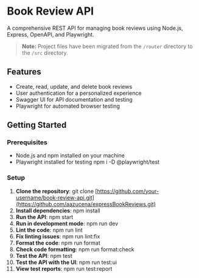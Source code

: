# Book Review API

A comprehensive REST API for managing book reviews using Node.js, Express, OpenAPI, and Playwright.

> **Note:** Project files have been migrated from the `/router` directory to the `/src` directory.

## Features

- Create, read, update, and delete book reviews
- User authentication for a personalized experience
- Swagger UI for API documentation and testing
- Playwright for automated browser testing

## Getting Started

### Prerequisites

- Node.js and npm installed on your machine
- Playwright installed for testing
  npm i -D @playwright/test

### Setup

1. **Clone the repository**:
   git clone [https://github.com/your-username/book-review-api.git](https://github.com/aazucena/expressBookReviews.git)
2. **Install dependencies**:
   npm install
3. **Run the API**:
   npm start
4. **Run in development mode**:
   npm run dev
5. **Lint the code**:
   npm run lint
6. **Fix linting issues**:
   npm run lint:fix
7. **Format the code**:
   npm run format
8. **Check code formatting**:
   npm run format:check
9. **Test the API**:
   npm test
10. **Test the API with the UI**:
    npm run test:ui
11. **View test reports**:
    npm run test:report
